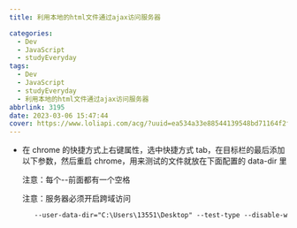 ```yaml
---
title: 利用本地的html文件通过ajax访问服务器

categories:
  - Dev
  - JavaScript
  - studyEveryday
tags:
  - Dev
  - JavaScript
  - studyEveryday
  - 利用本地的html文件通过ajax访问服务器
abbrlink: 3195
date: 2023-03-06 15:47:44
cover: https://www.loliapi.com/acg/?uuid=ea534a33e88544139548bd71164f2f10
---
```


- 在 chrome 的快捷方式上右键属性，选中快捷方式 tab，在目标栏的最后添加以下参数，然后重启 chrome，用来测试的文件就放在下面配置的 data-dir 里

  注意：每个--前面都有一个空格

  注意：服务器必须开启跨域访问

  ```xml
     --user-data-dir="C:\Users\13551\Desktop" --test-type --disable-web-security
  ```